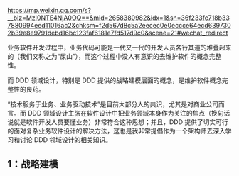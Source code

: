 https://mp.weixin.qq.com/s?__biz=MzI0NTE4NjA0OQ==&mid=2658380982&idx=1&sn=36f233fc718b337880994eed11016ac2&chksm=f2d567d8c5a2eecec0e0eccce64ecd6397302b39e8e9791debd16bc123faf6181e7fd517d9c0&scene=21#wechat_redirect

业务软件开发过程中，业务代码可能是一代又一代的开发人员各行其道的堆叠起来的（我们又称之为“屎山”），而这个过程中没人有意识的去维护软件的概念完整性。

而 DDD 领域设计，特别是 DDD 提供的战略建模层面的概念，是维护软件概念完整性的良药。

“技术服务于业务、业务驱动技术”是目前大部分人的共识，尤其是对商业公司而言。而 DDD 领域设计主张在软件设计中把业务领域本身作为关注的焦点（换句话说就是软件开发人员要懂业务）非常符合这种思想；并且，DDD 提供了切实可行的面对复杂业务软件设计的解决方法，这也是我非常提倡作为一个架构师去深入学习和讨论 DDD 领域设计的相关知识。

## 1：战略建模

